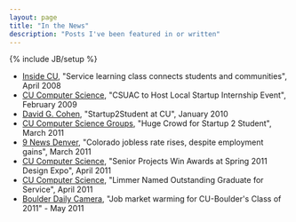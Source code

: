 ```yaml
---
layout: page
title: "In the News"
description: "Posts I've been featured in or written"
---
```

{% include JB/setup %}

* [Inside CU](http://www.colorado.edu/insidecu/editions/2008/4-8/story2.html), "Service learning class connects students and communities", April 2008
* [CU Computer Science](http://www.cs.colorado.edu/department/news/startups2students.html), "CSUAC to Host Local Startup Internship Event", February 2009
* [David G. Cohen](http://www.davidgcohen.com/2010/01/17/startup2student-at-cu/), "Startup2Student at CU", January 2010
* [CU Computer Science Groups](http://groups.cs.colorado.edu/?p=76), "Huge Crowd for Startup 2 Student", March 2011
* [9 News Denver](http://www.9news.com/news/local/article/189593/188/Colorado-jobless-rate-rises-despite-employment-gains-), "Colorado jobless rate rises, despite employment gains", March 2011
* [CU Computer Science](http://www.cs.colorado.edu/department/news/spring2011expo.html), "Senior Projects Win Awards at Spring 2011 Design Expo", April 2011
* [CU Computer Science](http://www.cs.colorado.edu/department/news/limmerogs.html), "Limmer Named Outstanding Graduate for Service", April 2011
* [Boulder Daily Camera](http://www.dailycamera.com/cu-news/ci_18003536), "Job market warming for CU-Boulder's Class of 2011" - May 2011